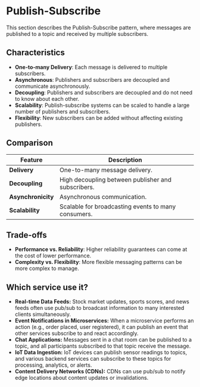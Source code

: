 # Publish-Subscribe



This section describes the Publish-Subscribe pattern, where messages are published to a topic and received by multiple subscribers.

## Characteristics

- **One-to-many Delivery**: Each message is delivered to multiple subscribers.
- **Asynchronous**: Publishers and subscribers are decoupled and communicate asynchronously.
- **Decoupling**: Publishers and subscribers are decoupled and do not need to know about each other.
- **Scalability**: Publish-subscribe systems can be scaled to handle a large number of publishers and subscribers.
- **Flexibility**: New subscribers can be added without affecting existing publishers.

## Comparison

| Feature | Description |
|---|---|
| **Delivery** | One-to-many message delivery. |
| **Decoupling** | High decoupling between publisher and subscribers. |
| **Asynchronicity** | Asynchronous communication. |
| **Scalability** | Scalable for broadcasting events to many consumers. |

## Trade-offs

- **Performance vs. Reliability**: Higher reliability guarantees can come at the cost of lower performance.
- **Complexity vs. Flexibility**: More flexible messaging patterns can be more complex to manage.

## Which service use it?

-   **Real-time Data Feeds:** Stock market updates, sports scores, and news feeds often use pub/sub to broadcast information to many interested clients simultaneously.
-   **Event Notifications in Microservices:** When a microservice performs an action (e.g., order placed, user registered), it can publish an event that other services subscribe to and react accordingly.
-   **Chat Applications:** Messages sent in a chat room can be published to a topic, and all participants subscribed to that topic receive the message.
-   **IoT Data Ingestion:** IoT devices can publish sensor readings to topics, and various backend services can subscribe to these topics for processing, analytics, or alerts.
-   **Content Delivery Networks (CDNs):** CDNs can use pub/sub to notify edge locations about content updates or invalidations.
